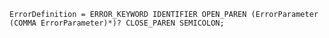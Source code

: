 <!-- This file is generated automatically by infrastructure scripts. Please don't edit by hand. -->

```{ .ebnf .slang-ebnf #ErrorDefinition }
ErrorDefinition = ERROR_KEYWORD IDENTIFIER OPEN_PAREN (ErrorParameter (COMMA ErrorParameter)*)? CLOSE_PAREN SEMICOLON;
```
